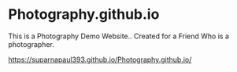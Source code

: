 # Photography.github.io
This is a Photography Demo Website.. Created for a Friend Who is a photographer.


https://suparnapaul393.github.io/Photography.github.io/
